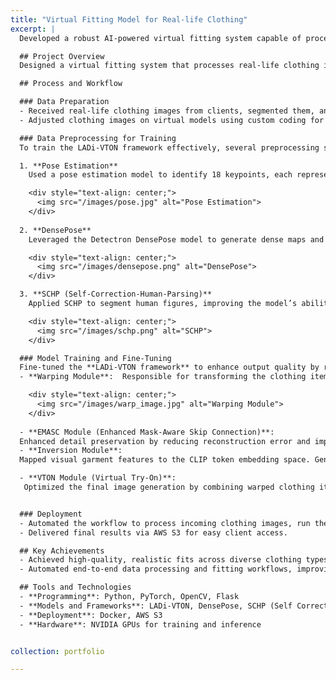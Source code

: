 ```yaml
---
title: "Virtual Fitting Model for Real-life Clothing"
excerpt: |
  Developed a robust AI-powered virtual fitting system capable of processing real-life clothing images, generating high-quality virtual try-ons, and delivering realistic visuals.

  ## Project Overview
  Designed a virtual fitting system that processes real-life clothing images and generates realistic visualizations of clothing on virtual models, leveraging generative AI and computer vision techniques.

  ## Process and Workflow

  ### Data Preparation
  - Received real-life clothing images from clients, segmented them, and aligned them onto mannequins for realistic wear visualizations.
  - Adjusted clothing images on virtual models using custom coding for natural and precise fitting.

  ### Data Preprocessing for Training
  To train the LADi-VTON framework effectively, several preprocessing steps were performed:

  1. **Pose Estimation**  
    Used a pose estimation model to identify 18 keypoints, each representing a specific human body joint:

    <div style="text-align: center;">
      <img src="/images/pose.jpg" alt="Pose Estimation">
    </div>
 
  2. **DensePose**  
    Leveraged the Detectron DensePose model to generate dense maps and UV mappings for input data.

    <div style="text-align: center;">
      <img src="/images/densepose.png" alt="DensePose">
    </div>

  3. **SCHP (Self-Correction-Human-Parsing)**  
    Applied SCHP to segment human figures, improving the model’s ability during training to refine and align clothing on different body parts.

    <div style="text-align: center;">
      <img src="/images/schp.png" alt="SCHP">
    </div>

  ### Model Training and Fine-Tuning
  Fine-tuned the **LADi-VTON framework** to enhance output quality by refining multiple modules:
  - **Warping Module**:  Responsible for transforming the clothing item to fit the target model. Improved garment alignment by refining shape and position adjustments to match the body shape and pose effectively.  

    <div style="text-align: center;">
      <img src="/images/warp_image.jpg" alt="Warping Module">
    </div>
      
  - **EMASC Module (Enhanced Mask-Aware Skip Connection)**:
  Enhanced detail preservation by reducing reconstruction error and improving high-frequency details, ensuring realistic and high-quality outputs.
  - **Inversion Module**:  
  Mapped visual garment features to the CLIP token embedding space. Generated pseudo-word token embeddings to condition the generation process, maintaining garment texture and intricate details.

  - **VTON Module (Virtual Try-On)**:  
   Optimized the final image generation by combining warped clothing items with the target model’s image. Integrated noise inputs into the diffusion model, ensuring lifelike and visually appealing results.


  ### Deployment
  - Automated the workflow to process incoming clothing images, run the virtual fitting pipeline, and generate output images.  
  - Delivered final results via AWS S3 for easy client access.  

  ## Key Achievements
  - Achieved high-quality, realistic fits across diverse clothing types and body shapes.  
  - Automated end-to-end data processing and fitting workflows, improving efficiency and scalability.  

  ## Tools and Technologies
  - **Programming**: Python, PyTorch, OpenCV, Flask  
  - **Models and Frameworks**: LADi-VTON, DensePose, SCHP (Self Correction for Human Parsing), Pose Estimation  
  - **Deployment**: Docker, AWS S3  
  - **Hardware**: NVIDIA GPUs for training and inference  


collection: portfolio

---
```

